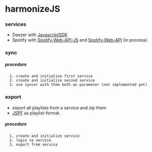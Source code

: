 # harmonizeJS
### services
- Deezer with [JavascriptSDK](https://developers.deezer.com/sdk/javascript)
- Spotify with [Spotify-Web-API-JS](https://github.com/jmperez/spotify-web-api-js) and [Spotify-Web-API](https://beta.developer.spotify.com/documentation/web-api/) (in process)
### sync
##### procedure

      1. create and initialize first service
      2. create and initialize second service
      3. use syncer with them both as parameter (not implemented yet)

### export
- export all playlists from a service and zip them
- [JSPF](http://www.xspf.org/jspf/) as playlist-format.

##### procedure
      1. create and initialize service
      2. login to service
      3. export from service

